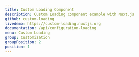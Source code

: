 ```yaml
---
title: Custom Loading Component
description: Custom Loading Component example with Nuxt.js
github: custom-loading
livedemo: https://custom-loading.nuxtjs.org
documentation: /api/configuration-loading
menu: Custom Loading
group: Customization
groupPosition: 2
position: 1
---
```


